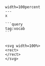 ```desmos-graph
width=100percent
---
x
```

````col
```query
tag:vocab
```
````
```

<svg width=100%>
<rect>
</rect>
</svg>